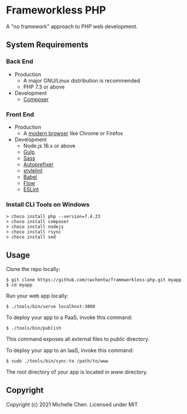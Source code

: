 # Frameworkless PHP

A "no framework" approach to PHP web development.

## System Requirements

### Back End

* Production
  * A major GNU/Linux distribution is recommended
  * PHP 7.3 or above
* Development
  * [Composer](https://getcomposer.org/)

### Front End

* Production
  * A [modern browser](https://browsehappy.com/) like Chrome or Firefox
* Development
  * Node.js 16.x or above
  * [Gulp](https://gulpjs.com/)
  * [Sass](https://sass-lang.com/)
  * [Autoprefixer](https://github.com/postcss/autoprefixer)
  * [stylelint](https://stylelint.io/)
  * [Babel](https://babeljs.io/)
  * [Flow](https://flow.org/en/)
  * [ESLint](https://eslint.org/)

### Install CLI Tools on Windows

```
> choco install php --version=7.4.23
> choco install composer
> choco install nodejs
> choco install rsync
> choco install sed
```

## Usage

Clone the repo locally:

```
$ git clone https://github.com/cwchentw/frameworkless-php.git myapp
$ cd myapp
```

Run your web app locally:

```
$ ./tools/bin/serve localhost:3000
```

To deploy your app to a PaaS, invoke this command:

```
$ ./tools/bin/publish
```

This command exposes all external files to *public* directory.

To deploy your app to an IaaS, invoke this command:

```
$ sudo ./tools/bin/sync-to /path/to/www
```

The root directory of your app is located in *www* directory.

## Copyright

Copyright (c) 2021 Michelle Chen. Licensed under MIT
